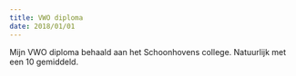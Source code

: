 ```yaml
---
title: VWO diploma
date: 2018/01/01
---
```


Mijn VWO diploma behaald aan het Schoonhovens college. Natuurlijk met een 10 gemiddeld.

